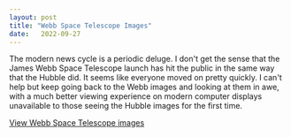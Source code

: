 ```yaml
---
layout: post
title: "Webb Space Telescope Images"
date:   2022-09-27
---
```


The modern news cycle is a periodic deluge. I don't get the sense that the James Webb Space Telescope launch has hit the public in the same way that the Hubble did. It seems like everyone moved on pretty quickly. I can't help but keep going back to the Webb images and looking at them in awe, with a much better viewing experience on modern computer displays unavailable to those seeing the Hubble images for the first time.

[View Webb Space Telescope images](https://webbtelescope.org)